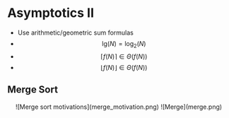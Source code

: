 # Asymptotics II
* Use arithmetic/geometric sum formulas
* $$\text{lg}(N) = \log_2(N)$$
* $$\lceil f(N) \rceil \in \Theta(f(N))$$
* $$\lfloor f(N) \rfloor \in \Theta(f(N))$$

## Merge Sort
<p align="center">
![Merge sort motivations](merge_motivation.png)
![Merge](merge.png)
</p>
